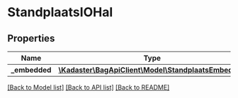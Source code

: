 # StandplaatsIOHal

## Properties
Name | Type | Description | Notes
------------ | ------------- | ------------- | -------------
**_embedded** | [**\Kadaster\BagApiClient\Model\StandplaatsEmbedded**](StandplaatsEmbedded.md) |  | [optional] 

[[Back to Model list]](../../README.md#documentation-for-models) [[Back to API list]](../../README.md#documentation-for-api-endpoints) [[Back to README]](../../README.md)

